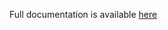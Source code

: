 Full documentation is available [here](https://bitbucket.org/kds_consulting_team/kds-team.ex-web-content-crawler/src/master/README.md)